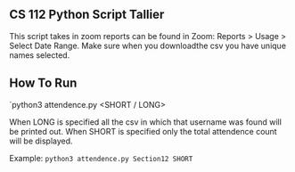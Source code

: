 ## CS 112 Python Script Tallier

This script takes in zoom reports can be found in Zoom: Reports > Usage > Select Date Range. Make sure when you downloadthe csv you have unique names selected.

## How To Run

`python3 attendence.py <DirectoryName> <SHORT / LONG>

When LONG is specified all the csv in which that username was found will be printed out. When SHORT is specified only the total attendence count will be displayed.

Example:
`python3 attendence.py Section12 SHORT`
